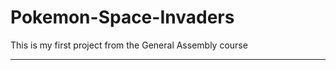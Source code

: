 # Pokemon-Space-Invaders
 This is my first project from the General Assembly course

 -------------------
